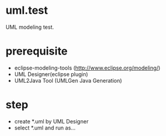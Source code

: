 # uml.test
UML modeling test.

# prerequisite
* eclipse-modeling-tools (http://www.eclipse.org/modeling/)
* UML Designer(eclipse plugin)
* UML2Java Tool (UMLGen Java Generation)

# step
* create *.uml by UML Designer
* select *.uml and run as...